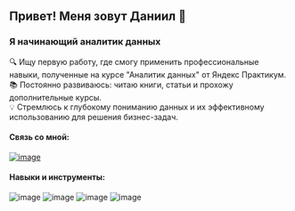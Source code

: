 ## Привет! Меня зовут Даниил 👋

### Я начинающий аналитик данных

🔍 Ищу первую работу, где смогу применить профессиональные навыки, полученные на курсе "Аналитик данных" от Яндекс Практикум.  
📚 Постоянно развиваюсь: читаю книги, статьи и прохожу дополнительные курсы.  
💡 Стремлюсь к глубокому пониманию данных и их эффективному использованию для решения бизнес-задач.  

#### Связь со мной:
[![image](https://github.com/user-attachments/assets/c738759f-b1ca-43f7-8360-ea7c36a9cf0c)](https://t.me/tiQ_Qsi)


#### Навыки и инструменты: 
![image](https://github.com/user-attachments/assets/d52c3df8-c6d2-4657-bcac-046cd9cb51e2) ![image](https://github.com/user-attachments/assets/535b8263-3ad0-472e-a873-191e15070acc) ![image](https://github.com/user-attachments/assets/c2f75b25-cacc-46e3-8cd7-6629e5fb974d) ![image](https://github.com/user-attachments/assets/f4234a9e-a9c0-4019-99dd-96bc63df1367) 





